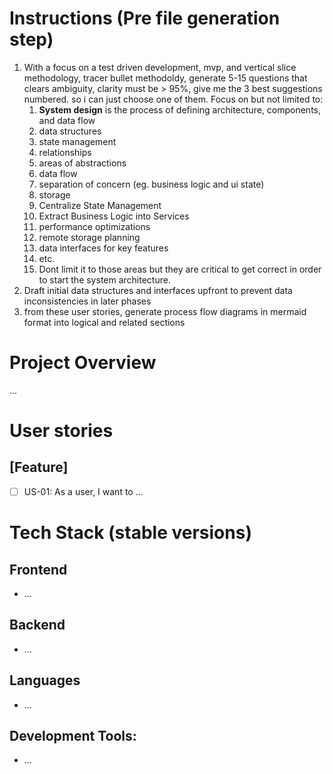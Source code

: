 # Instructions (Pre file generation step)
1. With a focus on a test driven development, mvp, and vertical slice methodology, tracer bullet methodoldy, generate 5-15 questions that clears ambiguity, clarity must be > 95%, give me the 3 best suggestions numbered. so i can just choose one of them. Focus on but not limited to:
   1. **System design** is the process of defining architecture, components, and data flow
   2. data structures
   3. state management
   4. relationships
   5. areas of abstractions
   6. data flow
   7. separation of concern (eg. business logic and ui state)
   8. storage
   9. Centralize State Management
   10. Extract Business Logic into Services
   11. performance optimizations
   12. remote storage planning
   13. data interfaces for key features
   14. etc. 
   15. Dont limit it to those areas but they are critical to get correct in order to start the system architecture.
2.  Draft initial data structures and interfaces upfront to prevent data inconsistencies in later phases
3. from these user stories, generate process flow diagrams in mermaid format into logical and related sections

# Project Overview
...

# User stories

## [Feature]
- [ ] US-01: As a user, I want to ...

# Tech Stack (stable versions)
## Frontend
- ...

## Backend
- ...

## Languages
- ...

## Development Tools:
- ...

